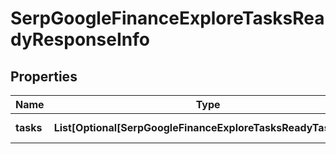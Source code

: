 # SerpGoogleFinanceExploreTasksReadyResponseInfo


## Properties

| Name | Type | Description | Notes |
|------------ | ------------- | ------------- | -------------|
**tasks** | **List[Optional[SerpGoogleFinanceExploreTasksReadyTaskInfo]]** | array of tasks |[optional]|